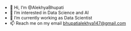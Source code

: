 - 👋 Hi, I’m @AlekhyaBhupati
- 👀 I’m interested in Data Science and AI
- 🌱 I’m currently working as Data Scientist
- 📫 Reach me on my email bhupatialekhya147@gmail.com

<!---
AlekhyaBhupati/AlekhyaBhupati is a ✨ special ✨ repository because its `README.md` (this file) appears on your GitHub profile.
You can click the Preview link to take a look at your changes.
--->
